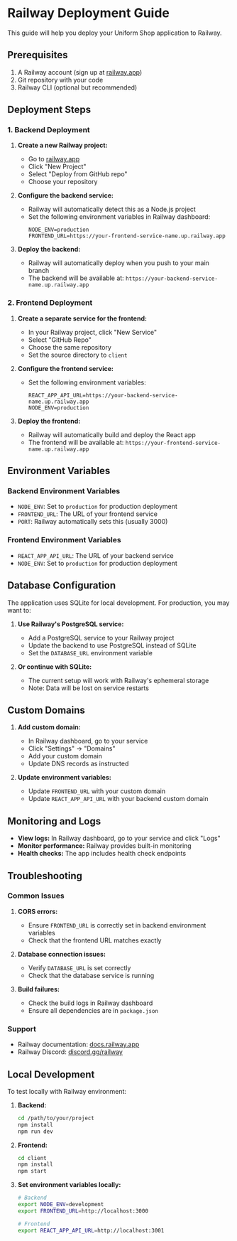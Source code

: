 # Railway Deployment Guide

This guide will help you deploy your Uniform Shop application to Railway.

## Prerequisites

1. A Railway account (sign up at [railway.app](https://railway.app))
2. Git repository with your code
3. Railway CLI (optional but recommended)

## Deployment Steps

### 1. Backend Deployment

1. **Create a new Railway project:**
   - Go to [railway.app](https://railway.app)
   - Click "New Project"
   - Select "Deploy from GitHub repo"
   - Choose your repository

2. **Configure the backend service:**
   - Railway will automatically detect this as a Node.js project
   - Set the following environment variables in Railway dashboard:
     ```
     NODE_ENV=production
     FRONTEND_URL=https://your-frontend-service-name.up.railway.app
     ```

3. **Deploy the backend:**
   - Railway will automatically deploy when you push to your main branch
   - The backend will be available at: `https://your-backend-service-name.up.railway.app`

### 2. Frontend Deployment

1. **Create a separate service for the frontend:**
   - In your Railway project, click "New Service"
   - Select "GitHub Repo"
   - Choose the same repository
   - Set the source directory to `client`

2. **Configure the frontend service:**
   - Set the following environment variables:
     ```
     REACT_APP_API_URL=https://your-backend-service-name.up.railway.app
     NODE_ENV=production
     ```

3. **Deploy the frontend:**
   - Railway will automatically build and deploy the React app
   - The frontend will be available at: `https://your-frontend-service-name.up.railway.app`

## Environment Variables

### Backend Environment Variables
- `NODE_ENV`: Set to `production` for production deployment
- `FRONTEND_URL`: The URL of your frontend service
- `PORT`: Railway automatically sets this (usually 3000)

### Frontend Environment Variables
- `REACT_APP_API_URL`: The URL of your backend service
- `NODE_ENV`: Set to `production` for production deployment

## Database Configuration

The application uses SQLite for local development. For production, you may want to:

1. **Use Railway's PostgreSQL service:**
   - Add a PostgreSQL service to your Railway project
   - Update the backend to use PostgreSQL instead of SQLite
   - Set the `DATABASE_URL` environment variable

2. **Or continue with SQLite:**
   - The current setup will work with Railway's ephemeral storage
   - Note: Data will be lost on service restarts

## Custom Domains

1. **Add custom domain:**
   - In Railway dashboard, go to your service
   - Click "Settings" → "Domains"
   - Add your custom domain
   - Update DNS records as instructed

2. **Update environment variables:**
   - Update `FRONTEND_URL` with your custom domain
   - Update `REACT_APP_API_URL` with your backend custom domain

## Monitoring and Logs

- **View logs:** In Railway dashboard, go to your service and click "Logs"
- **Monitor performance:** Railway provides built-in monitoring
- **Health checks:** The app includes health check endpoints

## Troubleshooting

### Common Issues

1. **CORS errors:**
   - Ensure `FRONTEND_URL` is correctly set in backend environment variables
   - Check that the frontend URL matches exactly

2. **Database connection issues:**
   - Verify `DATABASE_URL` is set correctly
   - Check that the database service is running

3. **Build failures:**
   - Check the build logs in Railway dashboard
   - Ensure all dependencies are in `package.json`

### Support

- Railway documentation: [docs.railway.app](https://docs.railway.app)
- Railway Discord: [discord.gg/railway](https://discord.gg/railway)

## Local Development

To test locally with Railway environment:

1. **Backend:**
   ```bash
   cd /path/to/your/project
   npm install
   npm run dev
   ```

2. **Frontend:**
   ```bash
   cd client
   npm install
   npm start
   ```

3. **Set environment variables locally:**
   ```bash
   # Backend
   export NODE_ENV=development
   export FRONTEND_URL=http://localhost:3000
   
   # Frontend
   export REACT_APP_API_URL=http://localhost:3001
   ``` 